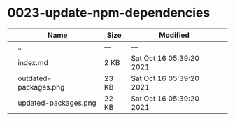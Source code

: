 # 0023-update-npm-dependencies

<table><thead><tr class="header"><th></th><th>Name</th><th>Size</th><th>Modified</th><th></th></tr></thead><tbody><tr class="odd"><td></td><td><span class="goup">..</span></td><td>—</td><td>—</td><td></td></tr><tr class="even"><td></td><td><span class="name">index.md</span></td><td>2 KB</td><td>Sat Oct 16 05:39:20 2021</td><td></td></tr><tr class="odd"><td></td><td><span class="name">outdated-packages.png</span></td><td>23 KB</td><td>Sat Oct 16 05:39:20 2021</td><td></td></tr><tr class="even"><td></td><td><span class="name">updated-packages.png</span></td><td>22 KB</td><td>Sat Oct 16 05:39:20 2021</td><td></td></tr></tbody></table>
